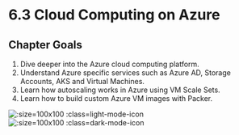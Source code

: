 # 6.3 Cloud Computing on Azure

## Chapter Goals
 1. Dive deeper into the Azure cloud computing platform.
 2. Understand Azure specific services such as Azure AD, Storage Accounts, AKS and Virtual Machines.
 3. Learn how autoscaling works in Azure using VM Scale Sets.
 4. Learn how to build custom Azure VM images with Packer.

![](../img/goals_light.svg ':size=100x100 :class=light-mode-icon')
![](../img/goals_dark.svg ':size=100x100 :class=dark-mode-icon')

